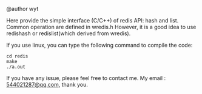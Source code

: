 @author wyt

Here provide the simple interface (C/C++) of redis API: hash and list.
Common operation are defined in wredis.h
However, it is a good idea to use redishash or redislist(which derived from wredis).

If you use linux, you can type the following command to compile the code:

    cd redis
    make
    ./a.out
    
If you have any issue, please feel free to contact me. My email : 544021287@qq.com, thank you.